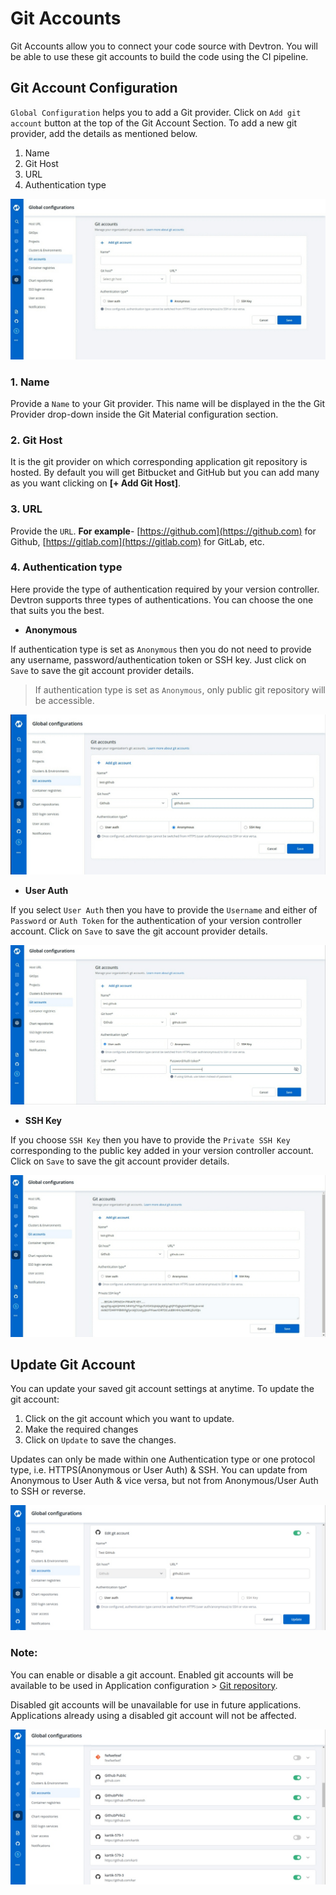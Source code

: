 # Git Accounts

Git Accounts allow you to connect your code source with Devtron. You will be able to use these git accounts to build the code using the CI pipeline.

## Git Account Configuration

`Global Configuration` helps you to add a Git provider. Click on `Add git account` button at the top of the Git Account Section. To add a new git provider, add the details as mentioned below.

1. Name
2. Git Host
3. URL
4. Authentication type


![](../../user-guide/global-configurations/images/git-accounts.jpg)

### 1. Name

Provide a `Name` to your Git provider. This name will be displayed in the the Git Provider drop-down inside the Git Material configuration section.

### 2. Git Host

It is the git provider on which corresponding application git repository is hosted. By default you will get Bitbucket and GitHub but you can add many as you want clicking on **[+ Add Git Host]**.

### 3. URL

Provide the `URL`. **For example**- [https://github.com](https://github.com) for Github, [https://gitlab.com](https://gitlab.com) for GitLab, etc.

### 4. Authentication type

Here provide the type of authentication required by your version controller. Devtron supports three types of authentications. You can choose the one that suits you the best.

* **Anonymous**

If authentication type is set as `Anonymous` then you do not need to provide any username, password/authentication token or SSH key. Just click on `Save` to save the git account provider details. 
>If authentication type is set as `Anonymous`, only public git repository will be accessible.

![](../../user-guide/global-configurations/images/git-accounts-anonymous.jpg)

* **User Auth**

If you select `User Auth` then you have to provide the `Username` and either of `Password` or `Auth Token` for the authentication of your version controller account. Click on `Save` to save the git account provider details.

![](../../user-guide/global-configurations/images/git-accounts-user-auth.jpg)

* **SSH Key**

If you choose `SSH Key` then you have to provide the `Private SSH Key` corresponding to the public key added in your version controller account. Click on `Save` to save the git account provider details.

![](../../user-guide/global-configurations/images/git-accounts-ssh.jpg)

## Update Git Account

You can update your saved git account settings at anytime. To update the git account:

1. Click on the git account which you want to update. 
2. Make the required changes 
3. Click on `Update` to save the changes.

Updates can only be made within one Authentication type or one protocol type, i.e. HTTPS(Anonymous or User Auth) & SSH. You can update from Anonymous to User Auth & vice versa, but not from Anonymous/User Auth to SSH or reverse.

![](../../user-guide/global-configurations/images/git-account-update.jpg)

### Note:

You can enable or disable a git account. Enabled git accounts will be available to be used in Application configuration > [Git repository](../creating-application/git-material.md).

Disabled git accounts will be unavailable for use in future applications. Applications already using a disabled git account will not be affected.

![](../../user-guide/global-configurations/images/git-account-enable-disable.jpg)
